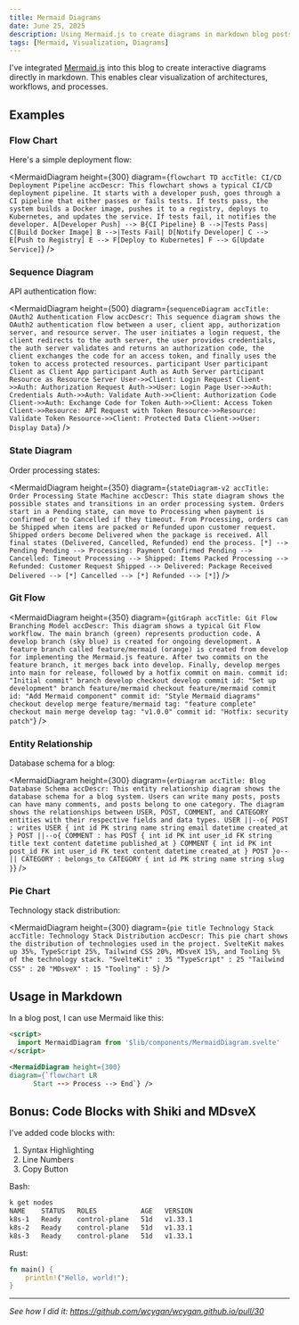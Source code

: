 ```yaml
---
title: Mermaid Diagrams
date: June 25, 2025
description: Using Mermaid.js to create diagrams in markdown blog posts
tags: [Mermaid, Visualization, Diagrams]
---
```


<script>
  import MermaidDiagram from '$lib/components/MermaidDiagram.svelte'
</script>

I've integrated [Mermaid.js](https://mermaid.js.org/) into this blog to create
interactive diagrams directly in markdown. This enables clear visualization of
architectures, workflows, and processes.

## Examples

### Flow Chart

Here's a simple deployment flow:

<MermaidDiagram height={300}
diagram={`flowchart TD
	  accTitle: CI/CD Deployment Pipeline
	  accDescr: This flowchart shows a typical CI/CD deployment pipeline. It starts with a developer push, goes through a CI pipeline that either passes or fails tests. If tests pass, the system builds a Docker image, pushes it to a registry, deploys to Kubernetes, and updates the service. If tests fail, it notifies the developer.
	  A[Developer Push] --> B{CI Pipeline}
	  B -->|Tests Pass| C[Build Docker Image]
	  B -->|Tests Fail| D[Notify Developer]
	  C --> E[Push to Registry]
	  E --> F[Deploy to Kubernetes]
	  F --> G[Update Service]`}
/>

### Sequence Diagram

API authentication flow:

<MermaidDiagram height={500}
diagram={`sequenceDiagram
	  accTitle: OAuth2 Authentication Flow
	  accDescr: This sequence diagram shows the OAuth2 authentication flow between a user, client app, authorization server, and resource server. The user initiates a login request, the client redirects to the auth server, the user provides credentials, the auth server validates and returns an authorization code, the client exchanges the code for an access token, and finally uses the token to access protected resources.
	  participant User
	  participant Client as Client App
	  participant Auth as Auth Server
	  participant Resource as Resource Server
	  User->>Client: Login Request
	  Client->>Auth: Authorization Request
	  Auth->>User: Login Page
	  User->>Auth: Credentials
	  Auth->>Auth: Validate
	  Auth->>Client: Authorization Code
	  Client->>Auth: Exchange Code for Token
	  Auth->>Client: Access Token
	  Client->>Resource: API Request with Token
	  Resource->>Resource: Validate Token
	  Resource->>Client: Protected Data
	  Client->>User: Display Data`}
/>

### State Diagram

Order processing states:

<MermaidDiagram height={350}
diagram={`stateDiagram-v2
	  accTitle: Order Processing State Machine
	  accDescr: This state diagram shows the possible states and transitions in an order processing system. Orders start in a Pending state, can move to Processing when payment is confirmed or to Cancelled if they timeout. From Processing, orders can be Shipped when items are packed or Refunded upon customer request. Shipped orders become Delivered when the package is received. All final states (Delivered, Cancelled, Refunded) end the process.
	  [*] --> Pending
	  Pending --> Processing: Payment Confirmed
	  Pending --> Cancelled: Timeout
	  Processing --> Shipped: Items Packed
	  Processing --> Refunded: Customer Request
	  Shipped --> Delivered: Package Received
	  Delivered --> [*]
	  Cancelled --> [*]
	  Refunded --> [*]`}
/>

### Git Flow

<MermaidDiagram height={350}
diagram={`gitGraph
	  accTitle: Git Flow Branching Model
	  accDescr: This diagram shows a typical Git Flow workflow. The main branch (green) represents production code. A develop branch (sky blue) is created for ongoing development. A feature branch called feature/mermaid (orange) is created from develop for implementing the Mermaid.js feature. After two commits on the feature branch, it merges back into develop. Finally, develop merges into main for release, followed by a hotfix commit on main.
	  commit id: "Initial commit"
	  branch develop
	  checkout develop
	  commit id: "Set up development"
	  branch feature/mermaid
	  checkout feature/mermaid
	  commit id: "Add Mermaid component"
	  commit id: "Style Mermaid diagrams"
	  checkout develop
	  merge feature/mermaid tag: "feature complete"
	  checkout main
	  merge develop tag: "v1.0.0"
	  commit id: "Hotfix: security patch"`}
/>

### Entity Relationship

Database schema for a blog:

<MermaidDiagram height={300}
diagram={`erDiagram
	  accTitle: Blog Database Schema
	  accDescr: This entity relationship diagram shows the database schema for a blog system. Users can write many posts, posts can have many comments, and posts belong to one category. The diagram shows the relationships between USER, POST, COMMENT, and CATEGORY entities with their respective fields and data types.
	  USER ||--o{ POST : writes
	  USER {
	      int id PK
	      string name
	      string email
	      datetime created_at
	  }
	  POST ||--o{ COMMENT : has
	  POST {
	      int id PK
	      int user_id FK
	      string title
	      text content
	      datetime published_at
	  }
	  COMMENT {
	      int id PK
	      int post_id FK
	      int user_id FK
	      text content
	      datetime created_at
	  }
	  POST }o--|| CATEGORY : belongs_to
	  CATEGORY {
	      int id PK
	      string name
	      string slug
	  }`}
/>

### Pie Chart

Technology stack distribution:

<MermaidDiagram height={300}
diagram={`pie title Technology Stack
	  accTitle: Technology Stack Distribution
	  accDescr: This pie chart shows the distribution of technologies used in the project. SvelteKit makes up 35%, TypeScript 25%, Tailwind CSS 20%, MDsveX 15%, and Tooling 5% of the technology stack.
	  "SvelteKit" : 35
	  "TypeScript" : 25
	  "Tailwind CSS" : 20
	  "MDsveX" : 15
	  "Tooling" : 5`}
/>

## Usage in Markdown

In a blog post, I can use Mermaid like this:

```markdown
<script>
  import MermaidDiagram from '$lib/components/MermaidDiagram.svelte'
</script>

<MermaidDiagram height={300}
diagram={`flowchart LR
	  Start --> Process --> End`} />
```

## Bonus: Code Blocks with Shiki and MDsveX

I've added code blocks with:

1. Syntax Highlighting
2. Line Numbers
3. Copy Button

Bash:

```bash
k get nodes
NAME    STATUS   ROLES           AGE   VERSION
k8s-1   Ready    control-plane   51d   v1.33.1
k8s-2   Ready    control-plane   51d   v1.33.1
k8s-3   Ready    control-plane   51d   v1.33.1
```

Rust:

```rust
fn main() {
    println!("Hello, world!");
}
```

---

_See how I did it: https://github.com/wcygan/wcygan.github.io/pull/30_